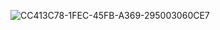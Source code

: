 ![CC413C78-1FEC-45FB-A369-295003060CE7](https://github.com/vampaku/vampaku/assets/139192960/f84495d2-529e-42be-9e3c-f66ce0ed9588)

